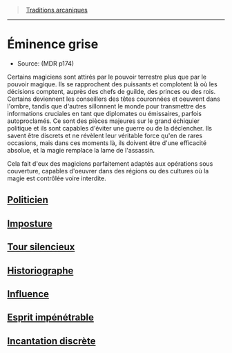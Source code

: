 ﻿---
!SubClassItem
Name: Éminence grise
Source: (MDR p174)
Id: wizard_eminence_hd.md#Éminence-grise
RootId: wizard_eminence_hd.md
ParentLink: wizard_hd.md#traditions-arcaniques
ParentName: Traditions arcaniques
NameLevel: 1
Attributes: {}
---
>  [Traditions arcaniques](hd_wizard_traditions_arcaniques.md)

---


# Éminence grise

- Source: (MDR p174)

Certains magiciens sont attirés par le pouvoir terrestre plus que par le pouvoir magique. Ils se rapprochent des puissants et complotent là où les décisions comptent, auprès des chefs de guilde, des princes ou des rois. Certains deviennent les conseillers des têtes couronnées et oeuvrent dans l'ombre, tandis que d'autres sillonnent le monde pour transmettre des informations cruciales en tant que diplomates ou émissaires, parfois autoproclamés. Ce sont des pièces majeures sur le grand échiquier politique et ils sont capables d'éviter une guerre ou de la déclencher. Ils savent être discrets et ne révèlent leur véritable force qu'en de rares occasions, mais dans ces moments là, ils doivent être d'une efficacité absolue, et la magie remplace la lame de l'assassin.

Cela fait d'eux des magiciens parfaitement adaptés aux opérations sous couverture, capables d'oeuvrer dans des régions ou des cultures où la magie est contrôlée voire interdite.



## [Politicien](hd_wizard_eminence_politicien.md)



## [Imposture](hd_wizard_eminence_imposture.md)



## [Tour silencieux](hd_wizard_eminence_tour_silencieux.md)



## [Historiographe](hd_wizard_eminence_historiographe.md)



## [Influence](hd_wizard_eminence_influence.md)



## [Esprit impénétrable](hd_wizard_eminence_esprit_impenetrable.md)



## [Incantation discrète](hd_wizard_eminence_incantation_discrete.md)

